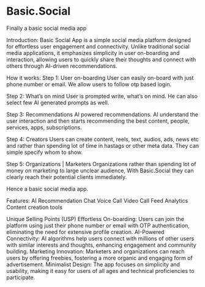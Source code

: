 # Basic.Social
Finally a basic social media app

Introduction: 
	Basic Social App is a simple social media platform designed for effortless user engagement and connectivity. Unlike traditional social media applications, it emphasizes simplicity in user on-boarding and interaction, allowing users to quickly share their thoughts and connect with others through AI-driven recommendations.

How it works:
Step 1: User on-boarding
User can easily on-board with just phone number or email. We allow users to follow otp based login. 

Step 2: What’s on mind
User is prompted write, what’s on mind. He can also select few AI generated prompts as well. 

Step 3: Recommendations
AI powered recommendations. AI understand the user interaction and then starts recommending the best content, people, services, apps, subscriptions. 

Step 4: Creators
Users can create content, reels, text, audios, ads, news etc and rather than spending lot of time in hastags or other meta data. They can simple specify whom to show. 

Step 5: Organizations | Marketers
Organizations rather than spending lot of money on marketing to large unclear audience, With Basic.Social they can clearly reach their potential clients immediately. 

Hence a basic social media app. 

Features:
	AI Recommendation
	Chat
	Voice Call
	Video Call
	Feed
	Analytics
	Content creation tools

Unique Selling Points (USP)
Effortless On-boarding: 
Users can join the platform using just their phone number or email with OTP authentication, eliminating 	the need for extensive profile creation.
AI-Powered Connectivity: 
AI algorithms help users connect with millions of other users with similar interests and thoughts, 	enhancing engagement and community building.
Marketing Innovation: 
Marketers and organizations can reach users by offering freebies, fostering a more organic and engaging 	form of advertisement.
Minimalist Design: 
The app focuses on simplicity and usability, making it easy for users of all ages and technical proficiencies 	to participate.